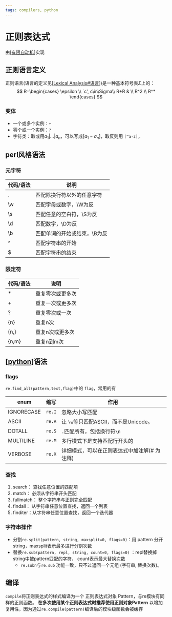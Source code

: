 ```yaml
---
tags: compilers, python
---
```

# 正则表达式

由[[有限自动机]]实现

## 正则语言定义

正则语言(语言的定义见[[Lexical Analysis#语言]])是一种基本符号表$\Sigma$上的：
$$
R=\begin{cases}
    \epsilon \\
    `c', c\in\Sigma\\
    R+R & \\
    R^2 \\
    R^*
\end{cases}
$$

### 变体

- 一个或多个实例：`+`
- 零个或一个实例：`?`
- 字符类：取或用$a_1|\dots|a_n$，可以写成$[a_1-a_n]$，取反则用 `[^a-z]`，

## perl风格语法

### 元字符

| 代码/语法 | 说明                         |
| --------- | ---------------------------- |
| .         | 匹配除换行符以外的任意字符   |
| \w        | 匹配字母或数字，\W为反       |
| \s        | 匹配任意的空白符，\S为反     |
| \d        | 匹配数字，\D为反             |
| \b        | 匹配单词的开始或结束，\B为反 |
| ^         | 匹配字符串的开始             |
| $         | 匹配字符串的结束             |

### 限定符

| 代码/语法 | 说明             |
| --------- | ---------------- |
| *         | 重复零次或更多次 |
| +         | 重复一次或更多次 |
| ?         | 重复零次或一次   |
| {n}       | 重复n次          |
| {n,}      | 重复n次或更多次  |
| {n,m}     | 重复n到m次       |

## [[python]]语法

### flags

`re.find_all(pattern,text,flag)`中的 `flag`，常用的有

| enum       | 缩写   | 作用                                         |
| ---------- | ------ | -------------------------------------------- |
| IGNORECASE | `re.I` | 忽略大小写匹配                               |
| ASCII      | `re.A` | 让 `\w`等只匹配ASCII，而不是Unicode。        |
| DOTALL     | `re.S` | `.`匹配所有，包括换行符`\n`                  |
| MULTILINE  | `re.M` | 多行模式下是支持匹配行开头的                 |
| VERBOSE    | `re.X` | 详细模式，可以在正则表达式中加注解(# 为注释) |

### 查找

1. search： 查找任意位置的匹配项
2. match： 必须从字符串开头匹配
3. fullmatch： 整个字符串与正则完全匹配
4. findall： 从字符串任意位置查找，返回一个列表
5. finditer：从字符串任意位置查找，返回一个迭代器

### 字符串操作

- 分割`re.split(pattern, string, maxsplit=0, flags=0)`：用 pattern 分开 string，maxsplit表示最多进行分割次数
- 替换`re.sub(pattern, repl, string, count=0, flags=0)` ：repl替换掉string中被pattern匹配的字符， count表示最大替换次数
  - `re.subn`与`re.sub` 功能一致，只不过返回一个元组 (字符串, 替换次数)。

## 编译

`compile`将正则表达式的样式编译为一个 正则表达式对象 Pattern，与re模块有同样的正则函数。
**在多次使用某个正则表达式时推荐使用正则对象Pattern** 以增加复用性，因为通过`re.compile(pattern)`编译后的模块级函数会被缓存

[//begin]: # "Autogenerated link references for markdown compatibility"
[有限自动机]: ../../compilers/model/有限自动机.md "finite automata"
[Lexical Analysis#语言]: <../../compilers/procedure/Lexical Analysis.md> "词法分析"
[python]: ../python.md "python"
[//end]: # "Autogenerated link references"
